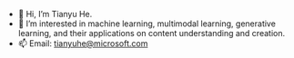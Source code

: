 - 👋 Hi, I’m Tianyu He.
- 👀 I’m interested in machine learning, multimodal learning, generative learning, and their applications on content understanding and creation.
- 📫 Email: tianyuhe@microsoft.com

<!---
deeptimhe/deeptimhe is a ✨ special ✨ repository because its `README.md` (this file) appears on your GitHub profile.
You can click the Preview link to take a look at your changes.
--->
